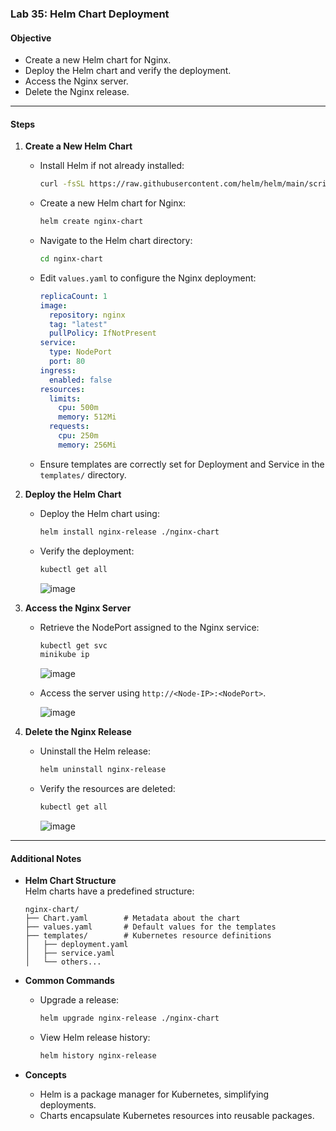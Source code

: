 ### Lab 35: Helm Chart Deployment

#### Objective
- Create a new Helm chart for Nginx.
- Deploy the Helm chart and verify the deployment.
- Access the Nginx server.
- Delete the Nginx release.

---

#### Steps

1. **Create a New Helm Chart**  
   - Install Helm if not already installed:  
     ```bash
     curl -fsSL https://raw.githubusercontent.com/helm/helm/main/scripts/get-helm-3 | bash
     ```
   - Create a new Helm chart for Nginx:  
     ```bash
     helm create nginx-chart
     ```
   - Navigate to the Helm chart directory:  
     ```bash
     cd nginx-chart
     ```
   - Edit `values.yaml` to configure the Nginx deployment:
     ```yaml
     replicaCount: 1
     image:
       repository: nginx
       tag: "latest"
       pullPolicy: IfNotPresent
     service:
       type: NodePort
       port: 80
     ingress:
       enabled: false
     resources:
       limits:
         cpu: 500m
         memory: 512Mi
       requests:
         cpu: 250m
         memory: 256Mi
     ```
   - Ensure templates are correctly set for Deployment and Service in the `templates/` directory.

2. **Deploy the Helm Chart**  
   - Deploy the Helm chart using:  
     ```bash
     helm install nginx-release ./nginx-chart
     ```
   - Verify the deployment:  
     ```bash
     kubectl get all
     ```
     ![image](https://github.com/user-attachments/assets/3210d5b4-7e1c-4f90-9589-52933f73f46d)

3. **Access the Nginx Server**  
   - Retrieve the NodePort assigned to the Nginx service:  
     ```bash
     kubectl get svc
     minikube ip
     ```
     ![image](https://github.com/user-attachments/assets/3ab350b9-3c87-4333-bcab-eddd1e9f02b9)

   - Access the server using `http://<Node-IP>:<NodePort>`.

     ![image](https://github.com/user-attachments/assets/2d0da822-b003-43b9-b19c-32e6f64a8470)

4. **Delete the Nginx Release**  
   - Uninstall the Helm release:  
     ```bash
     helm uninstall nginx-release
     ```
   - Verify the resources are deleted:  
     ```bash
     kubectl get all
     ```

     ![image](https://github.com/user-attachments/assets/e1377300-4378-4b27-a14f-4537f24bd244)

---

#### Additional Notes

- **Helm Chart Structure**  
  Helm charts have a predefined structure:
  ```
  nginx-chart/
  ├── Chart.yaml        # Metadata about the chart
  ├── values.yaml       # Default values for the templates
  ├── templates/        # Kubernetes resource definitions
  │   ├── deployment.yaml
  │   ├── service.yaml
  │   └── others...
  ```

- **Common Commands**  
  - Upgrade a release:  
    ```bash
    helm upgrade nginx-release ./nginx-chart
    ```
  - View Helm release history:  
    ```bash
    helm history nginx-release
    ```

- **Concepts**  
  - Helm is a package manager for Kubernetes, simplifying deployments.
  - Charts encapsulate Kubernetes resources into reusable packages.
